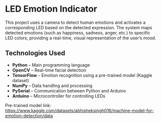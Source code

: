 # LED Emotion Indicator

This project uses a camera to detect human emotions and activates a corresponding LED based on the detected expression. The system maps detected emotions (such as happiness, sadness, anger, etc.) to specific LED colors, providing a real-time, visual representation of the user’s mood.

## Technologies Used

- **Python** – Main programming language
- **OpenCV** – Real-time facial detection
- **TensorFlow** – Emotion recognition using a pre-trained model (Kaggle dataset)
- **NumPy** – Data handling and processing
- **PySerial** – Communication between Python and Arduino
- **Arduino** – Microcontroller for controlling LEDs

Pre-trained model link: https://www.kaggle.com/datasets/abhisheksingh016/machine-model-for-emotion-detection/data
